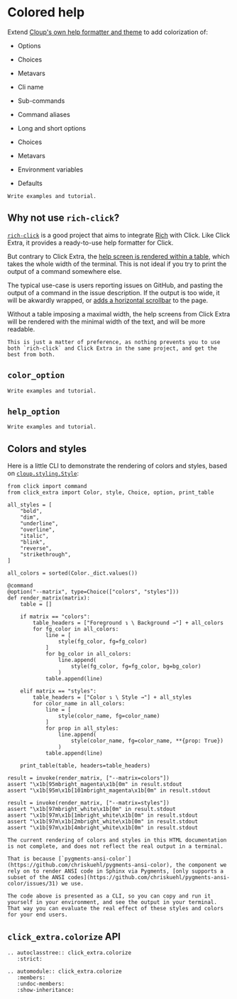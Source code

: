 # Colored help

Extend
[Cloup's own help formatter and theme](https://cloup.readthedocs.io/en/stable/pages/formatting.html#help-formatting-and-themes)
to add colorization of:

- Options

- Choices

- Metavars

- Cli name

- Sub-commands

- Command aliases

- Long and short options

- Choices

- Metavars

- Environment variables

- Defaults

```{todo}
Write examples and tutorial.
```

## Why not use `rich-click`?

[`rich-click`](https://github.com/ewels/rich-click) is a good project that aims to integrate [Rich](https://github.com/Textualize/rich) with Click. Like Click Extra, it provides a ready-to-use help formatter for Click.

But contrary to Click Extra, the [help screen is rendered within a table](https://github.com/ewels/rich-click#styling), which takes the whole width of the terminal. This is not ideal if you try to print the output of a command somewhere else.

The typical use-case is users reporting issues on GitHub, and pasting the output of a command in the issue description. If the output is too wide, it will be akwardly wrapped, or [adds a horizontal scrollbar](https://github.com/callowayproject/bump-my-version/pull/23#issuecomment-1602007874) to the page.

Without a table imposing a maximal width, the help screens from Click Extra will be rendered with the minimal width of the text, and will be more readable.

```{hint}
This is just a matter of preference, as nothing prevents you to use both `rich-click` and Click Extra in the same project, and get the best from both.
```

## `color_option`

```{todo}
Write examples and tutorial.
```

## `help_option`

```{todo}
Write examples and tutorial.
```

## Colors and styles

Here is a little CLI to demonstrate the rendering of colors and styles, based on [`cloup.styling.Style`](https://cloup.readthedocs.io/en/stable/autoapi/cloup/styling/index.html#cloup.styling.Style):

```{click:example}
from click import command
from click_extra import Color, style, Choice, option, print_table

all_styles = [
    "bold",
    "dim",
    "underline",
    "overline",
    "italic",
    "blink",
    "reverse",
    "strikethrough",
]

all_colors = sorted(Color._dict.values())

@command
@option("--matrix", type=Choice(["colors", "styles"]))
def render_matrix(matrix):
    table = []

    if matrix == "colors":
        table_headers = ["Foreground ↴ \ Background →"] + all_colors
        for fg_color in all_colors:
            line = [
                style(fg_color, fg=fg_color)
            ]
            for bg_color in all_colors:
                line.append(
                    style(fg_color, fg=fg_color, bg=bg_color)
                )
            table.append(line)

    elif matrix == "styles":
        table_headers = ["Color ↴ \ Style →"] + all_styles
        for color_name in all_colors:
            line = [
                style(color_name, fg=color_name)
            ]
            for prop in all_styles:
                line.append(
                    style(color_name, fg=color_name, **{prop: True})
                )
            table.append(line)

    print_table(table, headers=table_headers)
```

```{click:run}
result = invoke(render_matrix, ["--matrix=colors"])
assert "\x1b[95mbright_magenta\x1b[0m" in result.stdout
assert "\x1b[95m\x1b[101mbright_magenta\x1b[0m" in result.stdout
```

```{click:run}
result = invoke(render_matrix, ["--matrix=styles"])
assert "\x1b[97mbright_white\x1b[0m" in result.stdout
assert "\x1b[97m\x1b[1mbright_white\x1b[0m" in result.stdout
assert "\x1b[97m\x1b[2mbright_white\x1b[0m" in result.stdout
assert "\x1b[97m\x1b[4mbright_white\x1b[0m" in result.stdout
```

```{caution}
The current rendering of colors and styles in this HTML documentation is not complete, and does not reflect the real output in a terminal.

That is because [`pygments-ansi-color`](https://github.com/chriskuehl/pygments-ansi-color), the component we rely on to render ANSI code in Sphinx via Pygments, [only supports a subset of the ANSI codes](https://github.com/chriskuehl/pygments-ansi-color/issues/31) we use.
```

```{tip}
The code above is presented as a CLI, so you can copy and run it yourself in your environment, and see the output in your terminal. That way you can evaluate the real effect of these styles and colors for your end users.
```

## `click_extra.colorize` API

```{eval-rst}
.. autoclasstree:: click_extra.colorize
   :strict:
```

```{eval-rst}
.. automodule:: click_extra.colorize
   :members:
   :undoc-members:
   :show-inheritance:
```
